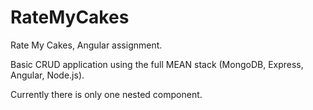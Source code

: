 # RateMyCakes
Rate My Cakes, Angular assignment.

Basic CRUD application using the full MEAN stack (MongoDB, Express, Angular, Node.js).

Currently there is only one nested component.  


